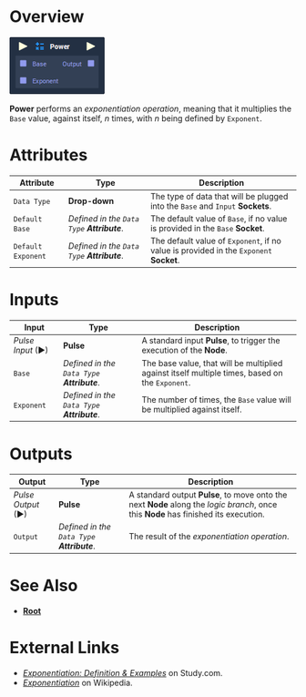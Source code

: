 # Overview

![](../../.gitbook/assets/node-power.png)

**Power** performs an *exponentiation operation*, meaning that it multiplies the `Base` value, against itself, *n* times, with *n* being defined by `Exponent`.

# Attributes

|Attribute|Type|Description|
|---|---|---|
|`Data Type`|**Drop-down**|The type of data that will be plugged into the `Base` and `Input` **Sockets**.|
|`Default Base`|*Defined in the `Data Type` **Attribute***.|The default value of `Base`, if no value is provided in the `Base` **Socket**.|
|`Default Exponent`|*Defined in the `Data Type` **Attribute***.|The default value of `Exponent`, if no value is provided in the `Exponent` **Socket**.|

# Inputs

|Input|Type|Description|
|---|---|---|
|*Pulse Input* (►)|**Pulse**|A standard input **Pulse**, to trigger the execution of the **Node**.|
|`Base`|*Defined in the `Data Type` **Attribute***.|The base value, that will be multiplied against itself multiple times, based on the `Exponent`. |
|`Exponent`|*Defined in the `Data Type` **Attribute***.|The number of times, the `Base` value will be multiplied against itself.|

# Outputs

|Output|Type|Description|
|---|---|---|
|*Pulse Output* (►)|**Pulse**|A standard output **Pulse**, to move onto the next **Node** along the *logic branch*, once this **Node** has finished its execution.|
|`Output`|*Defined in the `Data Type` **Attribute***.|The result of the *exponentiation operation*.|

# See Also

- [**Root**](root.md)

# External Links

- [*Exponentiation: Definition & Examples*](https://study.com/academy/lesson/exponentiation-definition-examples-quiz.html) on Study.com.
- [*Exponentiation*](https://en.wikipedia.org/wiki/Exponentiation) on Wikipedia.